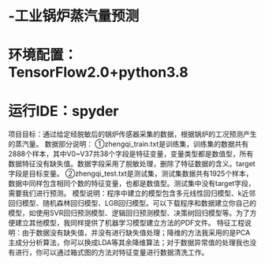 # -工业锅炉蒸汽量预测
# 环境配置：TensorFlow2.0+python3.8
# 运行IDE：spyder
项目目标：通过给定经脱敏后的锅炉传感器采集的数据，根据锅炉的工况预测产生的蒸汽量。
数据部分说明：
①zhengqi_train.txt是训练集，训练集的数据共有2888个样本，其中V0~V37共38个字段是特征变量，变量类型都是数值型，所有数据特征没有缺失值。数据字段采用了脱敏处理，删除了特征数据的含义。target字段是目标变量。
②zhengqi_test.txt是测试集，测试集数据共有1925个样本，数据中同样包含相同个数的特征变量，也都是数值型。测试集中没有target字段，需要我们进行预测。
模型说明：程序中建立的模型包含多元线性回归模型、k近邻回归模型、随机森林回归模型、LGB回归模型。可以下载程序和数据建立你自己的模型，如使用SVR回归预测模型、逻辑回归预测模型、决策树回归模型等。为了方便建立其他模型，我同样提供了机器学习模型建立方法的PDF文件。
特征工程说明：由于数据没有缺失值，并没有进行缺失值处理；降维的方法我采用的是PCA主成分分析算法，你可以换成LDA等其余降维算法；对于数据异常值的处理我也没有进行，你可以通过箱式图的方法对特征变量进行数据清洗工作。
